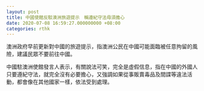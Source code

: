 ```yaml
---
layout: post
title: 中國使館反駁澳洲旅遊提示　稱遵紀守法毋須擔心
date: 2020-07-08 16:59:27.000000000 +08:00
categories: rthk
---
```


澳洲政府早前更新對中國的旅遊提示，指澳洲公民在中國可能面臨被任意拘留的風險，建議民眾不要前往中國。
 
中國駐澳洲使館發言人表示，有關說法可笑，完全是虛假信息，指在中國的外國人只要遵紀守法，就完全沒有必要擔心，又強調如果從事販賣毒品及間諜等違法活動，都會像在其他國家一樣，依法受到處理。
